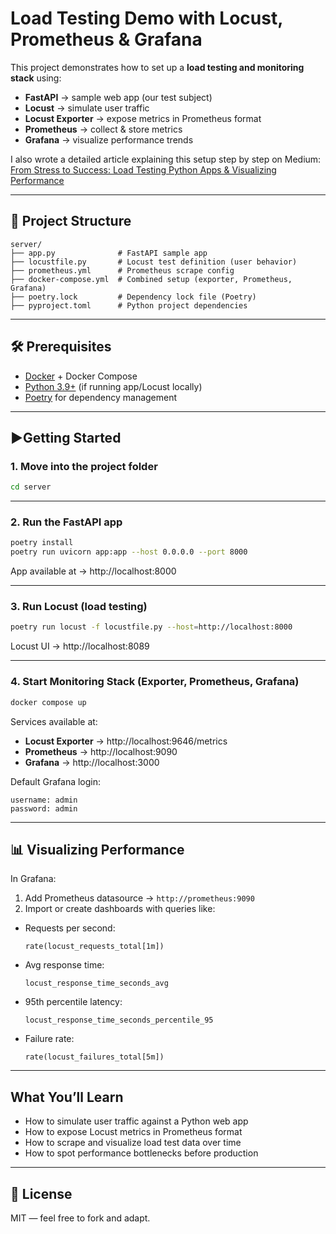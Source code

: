 # Load Testing Demo with Locust, Prometheus & Grafana

This project demonstrates how to set up a **load testing and monitoring stack** using:

- **FastAPI** → sample web app (our test subject)
- **Locust** → simulate user traffic
- **Locust Exporter** → expose metrics in Prometheus format
- **Prometheus** → collect & store metrics
- **Grafana** → visualize performance trends

I also wrote a detailed article explaining this setup step by step on Medium:<br>
[From Stress to Success: Load Testing Python Apps & Visualizing Performance](https://medium.com/@alleny244/from-stress-to-success-load-testing-python-apps-visualizing-performance-83ea4ff16c6c)

---

## 📂 Project Structure

```
server/
├── app.py              # FastAPI sample app
├── locustfile.py       # Locust test definition (user behavior)
├── prometheus.yml      # Prometheus scrape config
├── docker-compose.yml  # Combined setup (exporter, Prometheus, Grafana)
├── poetry.lock         # Dependency lock file (Poetry)
├── pyproject.toml      # Python project dependencies
```

---

## 🛠 Prerequisites

- [Docker](https://docs.docker.com/get-docker/) + Docker Compose
- [Python 3.9+](https://www.python.org/downloads/) (if running app/Locust locally)
- [Poetry](https://python-poetry.org/docs/#installation) for dependency management

---

## ▶Getting Started

### 1. Move into the project folder

```bash
cd server
```

---

### 2. Run the FastAPI app

```bash
poetry install
poetry run uvicorn app:app --host 0.0.0.0 --port 8000
```

App available at → http://localhost:8000

---

### 3. Run Locust (load testing)

```bash
poetry run locust -f locustfile.py --host=http://localhost:8000
```

Locust UI → http://localhost:8089

---

### 4. Start Monitoring Stack (Exporter, Prometheus, Grafana)

```bash
docker compose up
```

Services available at:
- **Locust Exporter** → http://localhost:9646/metrics
- **Prometheus** → http://localhost:9090
- **Grafana** → http://localhost:3000

Default Grafana login:
```
username: admin
password: admin
```

---

## 📊 Visualizing Performance

In Grafana:
1. Add Prometheus datasource → `http://prometheus:9090`
2. Import or create dashboards with queries like:

- Requests per second:
  ```promql
  rate(locust_requests_total[1m])
  ```
- Avg response time:
  ```promql
  locust_response_time_seconds_avg
  ```
- 95th percentile latency:
  ```promql
  locust_response_time_seconds_percentile_95
  ```
- Failure rate:
  ```promql
  rate(locust_failures_total[5m])
  ```

---

##  What You’ll Learn

- How to simulate user traffic against a Python web app
- How to expose Locust metrics in Prometheus format
- How to scrape and visualize load test data over time
- How to spot performance bottlenecks before production

---

## 📜 License

MIT — feel free to fork and adapt.
